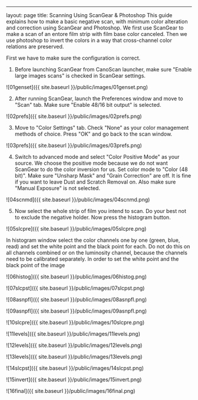 ---
layout: page
title: Scanning Using ScanGear & Photoshop
This guide explains how to make a basic negative scan, with minimum color alteration and correction using ScanGear and Photoshop. We first use ScanGear to make a scan of an entore film strip with film base color canceled. Then we use photoshop to invert the colors in a way that cross-channel color relations are preserved.

First we have to make sure the configuration is correct.

1) Before launching ScanGear from CanoScan launcher, make sure "Enable large images scans" is checked in ScanGear settings.

![01genset]({{ site.baseurl }}/public/images/01genset.png)

2) After running ScanGear, launch the Preferences window and move to "Scan" tab. Make sure "Enable 48/16 bit output" is selected.

![02prefs]({{ site.baseurl }}/public/images/02prefs.png)

3) Move to "Color Settings" tab. Check "None" as your color management methods of choice. Press "OK" and go back to the scan window. 

![03prefs]({{ site.baseurl }}/public/images/03prefs.png)

4) Switch to advanced mode and select "Color Positive Mode" as your source. We choose the positive mode because we do not want ScanGear to do the color inversion for us. Set color mode to "Color (48 bit)". Make sure "Unsharp Mask" and "Grain Correction" are off. It is fine if you want to leave Dust and Scratch Removal on. Also make sure "Manual Exposure" is not selected.  

![04scnmd]({{ site.baseurl }}/public/images/04scnmd.png)

5) Now select the whole strip of film you intend to scan. Do your best not to exclude the negative holder. Now press the histogram button.

![05slcpre]({{ site.baseurl }}/public/images/05slcpre.png)

In histogram window select the color channels one by one (green, blue, read) and set the white point and the black point for each. Do not do this on all channels combined or on the luminosity channel, because the channels need to be calibrated separately. In order to set the white point and the black point of the image 

![06histog]({{ site.baseurl }}/public/images/06histog.png)

![07slcpst]({{ site.baseurl }}/public/images/07slcpst.png)

![08asnpfl]({{ site.baseurl }}/public/images/08asnpfl.png)

![09asnpfl]({{ site.baseurl }}/public/images/09asnpfl.png)

![10slcpre]({{ site.baseurl }}/public/images/10slcpre.png)

![11levels]({{ site.baseurl }}/public/images/11levels.png)

![12levels]({{ site.baseurl }}/public/images/12levels.png)

![13levels]({{ site.baseurl }}/public/images/13levels.png)

![14slcpst]({{ site.baseurl }}/public/images/14slcpst.png)

![15invert]({{ site.baseurl }}/public/images/15invert.png)

![16final]({{ site.baseurl }}/public/images/16final.png)

